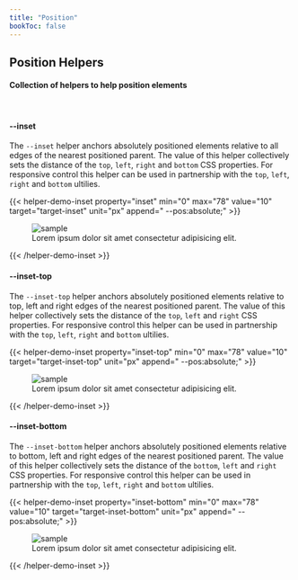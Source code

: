 ```yaml
---
title: "Position"
bookToc: false
---
```


## Position Helpers

#### Collection of helpers to help position elements

<br>

#### \-\-inset
The `--inset` helper anchors absolutely positioned elements relative to all edges of the nearest positioned parent. The value of this helper collectively sets the distance of the `top`, `left`, `right` and `bottom` CSS properties. For responsive control this helper can be used in partnership with the `top`, `left`, `right` and `bottom` ultilies.

{{< helper-demo-inset property="inset" min="0" max="78" value="10" target="target-inset" unit="px" append=" --pos:absolute;" >}}
<figure style="--maxw:300px; --br:5px; --of:hidden; --pos:relative">
<img src="https://source.unsplash.com/9osthpRGzXk/300x300" alt="sample">
<figcaption id="target-inset" style="--inset:10px; --pos:absolute; --bg:rgba(0,0,0,.8); --c:white; --br:5px; ">
    Lorem ipsum dolor sit amet consectetur adipisicing elit.
</figcaption>
</figure>
{{< /helper-demo-inset >}}

#### \-\-inset-top
The `--inset-top` helper anchors absolutely positioned elements relative to top, left and right edges of the nearest positioned parent. The value of this helper collectively sets the distance of the `top`, `left` and `right` CSS properties. For responsive control this helper can be used in partnership with the `top`, `left`, `right` and `bottom` ultilies.

{{< helper-demo-inset property="inset-top" min="0" max="78" value="10" target="target-inset-top" unit="px" append=" --pos:absolute;" >}}
<figure style="--maxw:300px; --br:5px; --of:hidden; --pos:relative">
<img src="https://source.unsplash.com/9osthpRGzXk/300x300" alt="sample">
<figcaption id="target-inset-top" style="--inset-top:10px; --pos:absolute; --bg:rgba(0,0,0,.8); --c:white; --br:5px; ">
    Lorem ipsum dolor sit amet consectetur adipisicing elit.
</figcaption>
</figure>
{{< /helper-demo-inset >}}

#### \-\-inset-bottom
The `--inset-bottom` helper anchors absolutely positioned elements relative to bottom, left and right edges of the nearest positioned parent. The value of this helper collectively sets the distance of the `bottom`, `left` and `right` CSS properties. For responsive control this helper can be used in partnership with the `top`, `left`, `right` and `bottom` ultilies.

{{< helper-demo-inset property="inset-bottom" min="0" max="78" value="10" target="target-inset-bottom" unit="px" append=" --pos:absolute;" >}}
<figure style="--maxw:300px; --br:5px; --of:hidden; --pos:relative">
<img src="https://source.unsplash.com/9osthpRGzXk/300x300" alt="sample">
<figcaption id="target-inset-bottom" style="--inset-bottom:10px; --pos:absolute; --bg:rgba(0,0,0,.8); --c:white; --br:5px; ">
    Lorem ipsum dolor sit amet consectetur adipisicing elit.
</figcaption>
</figure>
{{< /helper-demo-inset >}}